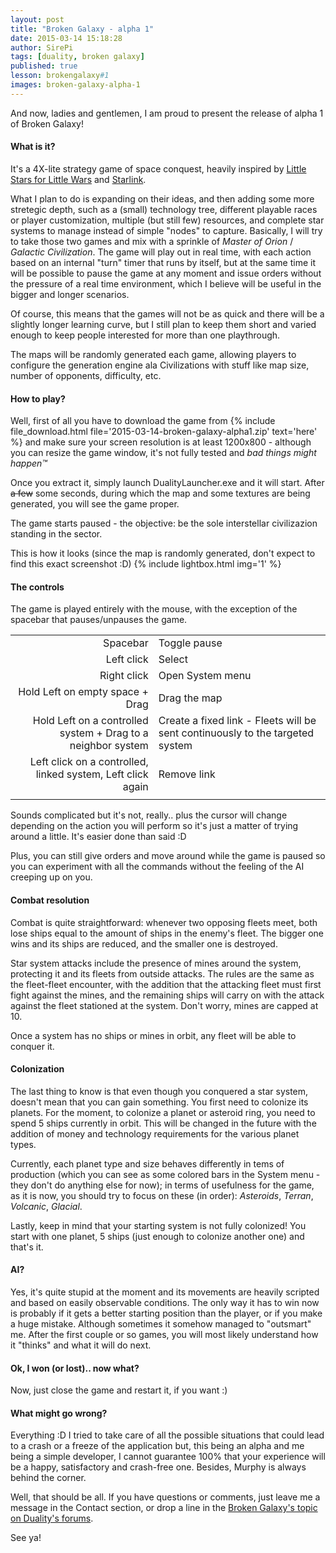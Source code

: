 ```yaml
---
layout: post
title: "Broken Galaxy - alpha 1"
date: 2015-03-14 15:18:28
author: SirePi
tags: [duality, broken galaxy]
published: true
lesson: brokengalaxy#1
images: broken-galaxy-alpha-1
---
```

And now, ladies and gentlemen, I am proud to present the release of alpha 1 of <xn>Broken Galaxy</xn>!
<!--more-->

#### What is it?
It's a 4X-lite strategy game of space conquest, heavily inspired by <a href="http://www.kongregate.com/games/kendja/little-stars-for-little-wars">Little Stars for Little Wars</a> and <a href="http://starlink.tasharen.com/">Starlink</a>.

What I plan to do is expanding on their ideas, and then adding some more stretegic depth, such as a (small) technology tree, different playable races or player customization, multiple (but still few) resources, and complete star systems to manage instead of simple "nodes" to capture.
Basically, I will try to take those two games and mix with a sprinkle of *Master of Orion* / *Galactic Civilization*.
The game will play out in real time, with each action based on an internal "turn" timer that runs by itself, but at the same time it will be possible to pause the game at any moment and issue orders without the pressure of a real time environment, which I believe will be useful in the bigger and longer scenarios.

Of course, this means that the games will not be as quick and there will be a slightly longer learning curve, but I still plan to keep them short and varied enough to keep people interested for more than one playthrough.

The maps will be randomly generated each game, allowing players to configure the generation engine ala Civilizations with stuff like map size, number of opponents, difficulty, etc.

#### How to play?
Well, first of all you have to download the game from {% include file_download.html file='2015-03-14-broken-galaxy-alpha1.zip' text='here' %} and make sure your screen resolution is at least <xn>1200x800</xn> - although you can resize the game window, it's not fully tested and *bad things might happen™*

Once you extract it, simply launch DualityLauncher.exe and it will start.
After <s>a few</s> some seconds, during which the map and some textures are being generated, you will see the game proper.

The game starts paused - the objective: be the sole interstellar civilizazion standing in the sector.

This is how it looks (since the map is randomly generated, don't expect to find this exact screenshot :D)
{% include lightbox.html img='1' %}

#### The controls
The game is played entirely with the mouse, with the exception of the spacebar that pauses/unpauses the game.

|               |                  |
| -------------:| ---------------- |
| <xn>Spacebar</xn>      | Toggle pause     |
| <xn>Left click</xn>  | Select           |
| <xn>Right click</xn>  | Open System menu |
| <xn>Hold Left on empty space + Drag</xn> | Drag the map |
| <xn>Hold Left on a controlled system + Drag to a neighbor system</xn> | Create a fixed link - Fleets will be sent continuously to the targeted system |
| <xn>Left click on a controlled, linked system, Left click again</xn> | Remove link           |
|               |                  |

Sounds complicated but it's not, really.. plus the cursor will change depending on the action you will perform so it's just a matter of trying around a little. It's easier done than said :D

Plus, you can still give orders and move around while the game is paused so you can experiment with all the commands without the feeling of the AI creeping up on you.

#### Combat resolution
Combat is quite straightforward:
whenever two opposing fleets meet, both lose ships equal to the amount of ships in the enemy's fleet. The bigger one wins and its ships are reduced, and the smaller one is destroyed.

Star system attacks include the presence of mines around the system, protecting it and its fleets from outside attacks. The rules are the same as the fleet-fleet encounter, with the addition that the attacking fleet must first fight against the mines, and the remaining ships will carry on with the attack against the fleet stationed at the system. Don't worry, <xm>mines are capped at 10</xm>.

Once a system has no ships or mines in orbit, any fleet will be able to conquer it.

#### Colonization
The last thing to know is that even though you conquered a star system, doesn't mean that you can gain something. You first need to colonize its planets.
For the moment, to colonize a planet or asteroid ring, you need to spend <xn>5 ships</xn> currently in orbit. This will be changed in the future with the addition of money and technology requirements for the various planet types.

Currently, each planet type and size behaves differently in tems of production (which you can see as some colored bars in the System menu - they don't do anything else for now); in terms of usefulness for the game, as it is now, you should try to focus on these (in order): *Asteroids*, *Terran*, *Volcanic*, *Glacial*.

Lastly, keep in mind that your starting system is not fully colonized! <xm>You start with one planet, 5 ships (just enough to colonize another one) and that's it</xm>.

#### AI?
Yes, it's quite stupid at the moment and its movements are heavily scripted and based on easily observable conditions. The only way it has to win now is probably if it gets a better starting position than the player, or if you make a huge mistake. Although sometimes it somehow managed to "outsmart" me.
After the first couple or so games, you will most likely understand how it "thinks" and what it will do next.

#### Ok, I won (or lost).. now what?
Now, just close the game and restart it, if you want :)

#### What might go wrong?
<explain>
Everything :D I tried to take care of all the possible situations that could lead to a crash or a freeze of the application but, this being an alpha and me being a simple developer, I cannot guarantee 100% that your experience will be a happy, satisfactory and crash-free one.
Besides, Murphy is always behind the corner.
</explain>

Well, that should be all. If you have questions or comments, just leave me a message in the Contact section, or drop a line in the [Broken Galaxy's topic on Duality's forums](http://forum.adamslair.net/viewtopic.php?f=18&t=277).

See ya!
